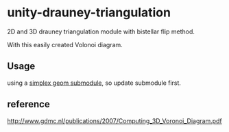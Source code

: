 # unity-drauney-triangulation
2D and 3D drauney triangulation module with bistellar flip method.

With this easily created Volonoi diagram.

## Usage

using a [simplex geom submodule](https://github.com/komietty/unity-simplex-geometry), so update submodule first.

## reference

http://www.gdmc.nl/publications/2007/Computing_3D_Voronoi_Diagram.pdf
